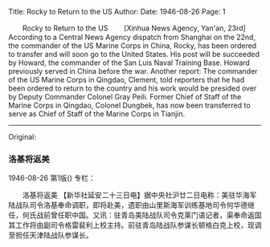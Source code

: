Title: Rocky to Return to the US
Author:
Date: 1946-08-26
Page: 1

　　Rocky to Return to the US
　　[Xinhua News Agency, Yan'an, 23rd] According to a Central News Agency dispatch from Shanghai on the 22nd, the commander of the US Marine Corps in China, Rocky, has been ordered to transfer and will soon go to the United States. His post will be succeeded by Howard, the commander of the San Luis Naval Training Base. Howard previously served in China before the war. Another report: The commander of the US Marine Corps in Qingdao, Clement, told reporters that he had been ordered to return to the country and his work would be presided over by Deputy Commander Colonel Gray Peili. Former Chief of Staff of the Marine Corps in Qingdao, Colonel Dungbek, has now been transferred to serve as Chief of Staff of the Marine Corps in Tianjin.



<hr /> 

Original: 


### 洛基将返美

1946-08-26
第1版()
专栏：

　　洛基将返美
    【新华社延安二十三日电】据中央社沪廿二日电称：美驻华海军陆战队司令洛基奉命调职，即将赴美，遗职由山里斯海军训练基地司令何华德继任，何氏战前曾任职中国。又讯：驻青岛美陆战队司令克莱门语记者，渠奉命返国其工作将由副司令格雷裴利上校主持。前驻青岛陆战队参谋长顿格白克上校，现调至担任天津陆战队参谋长。
